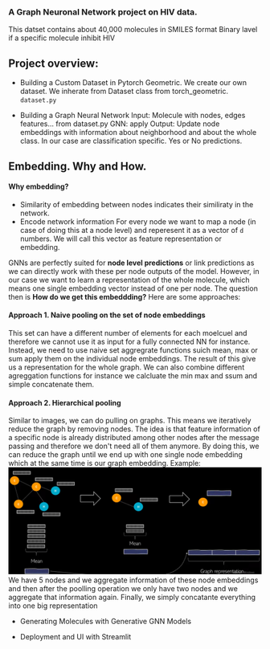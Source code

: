 ### A Graph Neuronal Network project on HIV data. 

This datset contains about 40,000 molecules in SMILES format Binary lavel if a specific molecule inhibit HIV

## Project overview: 

- Building a Custom Dataset in Pytorch Geometric. 
We create our own dataset. We inherate from Dataset class from torch_geometric. 
`dataset.py`

- Building a Graph Neural Network
Input: Molecule with nodes, edges features... from dataset.py
GNN: apply
Output: Update node embeddings with information about neighborhood and about the whole class. In our case are classification specific. Yes or No predictions. 

## Embedding. Why and How. 
#### Why embedding? 
- Similarity of embedding between nodes indicates their similiraty in the network. 
- Encode network information
For every node we want to map a node (in case of doing this at a node level) and reperesent it as a vector of `d` numbers. We will call this vector as feature representation or embedding. 


GNNs are perfectly suited for **node level predictions** or link predictions as we can directly work with these per node outputs of the model. However, in our case we want to learn a representation of the whole molecule, which means one single embedding vector instead of one per node. The question then is **How do we get this embeddding?** Here are some approaches:

#### Approach 1. Naive pooling on the set of node embeddings
This set can have a different number of elements for each moelcuel and therefore we cannot use it as input for a fully connected NN for instance. Instead, we need to use naive set aggregrate functions suich
mean, max or sum apply them on the individual node embeddings. The result of this give us a representation  for the whole graph. We can also combine different agreggation functions for instance we calcluate the min max and ssum and simple concatenate them.  

#### Approach 2. Hierarchical pooling
Similar to images, we can do pulling on graphs. This means we iteratively reduce the graph by removing nodes. The idea is that feature information of a specific node is already distributed among other nodes after the message passing and therefore we don't need all of them anymore. By doing this, we can reduce the graph until we end up with one single node embedding which at the same time is our graph embedding. 
Example:
![Example for Hierarchical pooling](image-1.png)
We have 5 nodes and we aggregate information of these node embeddings and then after the poolling operation we only have two nodes and we aggregate that information again. Finally, we simply concatante everything into one big representation

- Generating Molecules with Generative GNN Models

- Deployment and UI with Streamlit 

